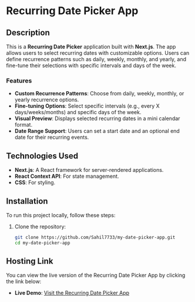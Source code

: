 # Recurring Date Picker App

## Description

This is a **Recurring Date Picker** application built with **Next.js**. The app allows users to select recurring dates with customizable options. Users can define recurrence patterns such as daily, weekly, monthly, and yearly, and fine-tune their selections with specific intervals and days of the week.

### Features

- **Custom Recurrence Patterns**: Choose from daily, weekly, monthly, or yearly recurrence options.
- **Fine-tuning Options**: Select specific intervals (e.g., every X days/weeks/months) and specific days of the week.
- **Visual Preview**: Displays selected recurring dates in a mini calendar format.
- **Date Range Support**: Users can set a start date and an optional end date for their recurring events.

## Technologies Used

- **Next.js**: A React framework for server-rendered applications.
- **React Context API**: For state management.
- **CSS**: For styling.

## Installation

To run this project locally, follow these steps:

1. Clone the repository:
   ```bash
   git clone https://github.com/Sahil7733/my-date-picker-app.git
   cd my-date-picker-app
## Hosting Link

You can view the live version of the Recurring Date Picker App by clicking the link below:

- **Live Demo**: [Visit the Recurring Date Picker App](https://my-date-picker-app.vercel.app/)
   

